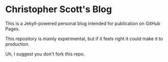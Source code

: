 # Christopher Scott's Blog
This is a Jekyll-powered personal blog intended for publication on GitHub Pages.

This repository is mainly experimental, but if it feels right it could make it to production.

Uh, I suggest you don't fork this repo.
